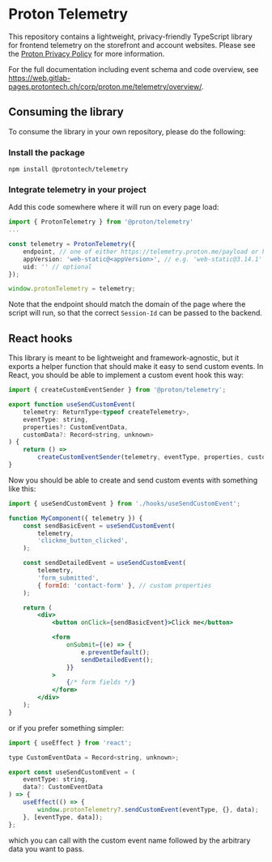 # Proton Telemetry

This repository contains a lightweight, privacy-friendly TypeScript library for frontend telemetry on the storefront and account websites. Please see the [Proton Privacy Policy](https://proton.me/legal/privacy) for more information.

For the full documentation including event schema and code overview, see https://web.gitlab-pages.protontech.ch/corp/proton.me/telemetry/overview/.

## Consuming the library

To consume the library in your own repository, please do the following:

### Install the package

`npm install @protontech/telemetry`

### Integrate telemetry in your project

Add this code somewhere where it will run on every page load:

```ts
import { ProtonTelemetry } from '@proton/telemetry'
...

const telemetry = ProtonTelemetry({
    endpoint, // one of either https://telemetry.proton.me/payload or https://telemetry.protonvpn.com/payload
    appVersion: 'web-static@<appVersion>', // e.g. 'web-static@3.14.1'
    uid: '' // optional
});

window.protonTelemetry = telemetry;
```

Note that the endpoint should match the domain of the page where the script will run, so that the correct `Session-Id` can be passed to the backend.

## React hooks

This library is meant to be lightweight and framework-agnostic, but it exports a helper function that should make it easy to send custom events. In React, you should be able to implement a custom event hook this way:

```jsx
import { createCustomEventSender } from '@proton/telemetry';

export function useSendCustomEvent(
    telemetry: ReturnType<typeof createTelemetry>,
    eventType: string,
    properties?: CustomEventData,
    customData?: Record<string, unknown>
) {
    return () =>
        createCustomEventSender(telemetry, eventType, properties, customData)();
}
```

Now you should be able to create and send custom events with something like this:

```jsx
import { useSendCustomEvent } from './hooks/useSendCustomEvent';

function MyComponent({ telemetry }) {
    const sendBasicEvent = useSendCustomEvent(
        telemetry,
        'clickme_button_clicked',
    );

    const sendDetailedEvent = useSendCustomEvent(
        telemetry,
        'form_submitted',
        { formId: 'contact-form' }, // custom properties
    );

    return (
        <div>
            <button onClick={sendBasicEvent}>Click me</button>

            <form
                onSubmit={(e) => {
                    e.preventDefault();
                    sendDetailedEvent();
                }}
            >
                {/* form fields */}
            </form>
        </div>
    );
}
```

or if you prefer something simpler:

```jsx
import { useEffect } from 'react';

type CustomEventData = Record<string, unknown>;

export const useSendCustomEvent = (
    eventType: string,
    data?: CustomEventData
) => {
    useEffect(() => {
        window.protonTelemetry?.sendCustomEvent(eventType, {}, data);
    }, [eventType, data]);
};
```

which you can call with the custom event name followed by the arbitrary data you want to pass.
